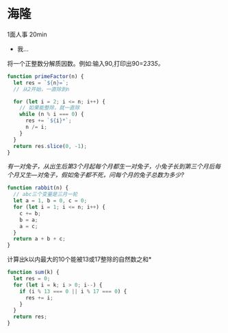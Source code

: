 # 海隆

1面人事
20min
  - 我...

将一个正整数分解质因数。例如:输入90,打印出90=2*3*3*5。*
```js
function primeFactor(n) {
  let res = `${n}=`;
  // 从2开始，一直除到n

  for (let i = 2; i <= n; i++) {
    // 如果能整除，就一直除
    while (n % i === 0) {
      res += `${i}*`;
      n /= i;
    }
  }
  return res.slice(0, -1);
}

```


*有一对兔子，从出生后第3个月起每个月都生一对兔子，小兔子长到第三个月后每个月又生—对兔子，假如兔子都不死，问每个月的兔子总数为多少?*
```js
function rabbit(n) {
  // abc三个变量是三月一轮
  let a = 1, b = 0, c = 0; 
  for (let i = 1; i <= n; i++) {
    c += b;
    b = a;
    a = c;
  }
  return a + b + c;
}

```


计算出k以内最大的10个能被13或17整除的自然数之和*

```js
function sum(k) {
  let res = 0;
  for (let i = k; i > 0; i--) {
    if (i % 13 === 0 || i % 17 === 0) {
      res += i;
    }
  }
  return res;
}

```